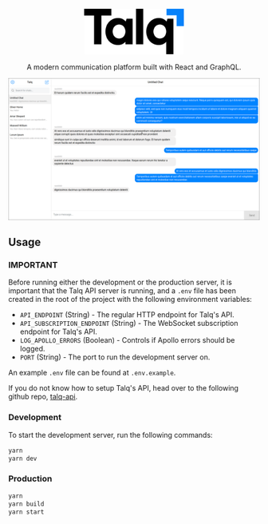 <p align="center"><img width="200" src="static/talq-icon.svg"></h2>
<p align="center">A modern communication platform built with React and GraphQL.</p>

![talq screenshot](.github/screenshot.png)

## Usage

### **IMPORTANT**

Before running either the development or the production server, it is important
that the Talq API server is running, and a `.env` file has been created in the root
of the project with the following environment variables:

* `API_ENDPOINT` (String) - The regular HTTP endpoint for Talq's API.
* `API_SUBSCRIPTION_ENDPOINT` (String) - The WebSocket subscription endpoint for Talq's API.
* `LOG_APOLLO_ERRORS` (Boolean) - Controls if Apollo errors should be logged.
* `PORT` (String) - The port to run the development server on.

An example `.env` file can be found at `.env.example`.

If you do not know how to setup Talq's API, head over to the following github
repo, [talq-api](https://github.com/joealden/talq-api).

### Development

To start the development server, run the following commands:

```
yarn
yarn dev
```

### Production

```
yarn
yarn build
yarn start
```

